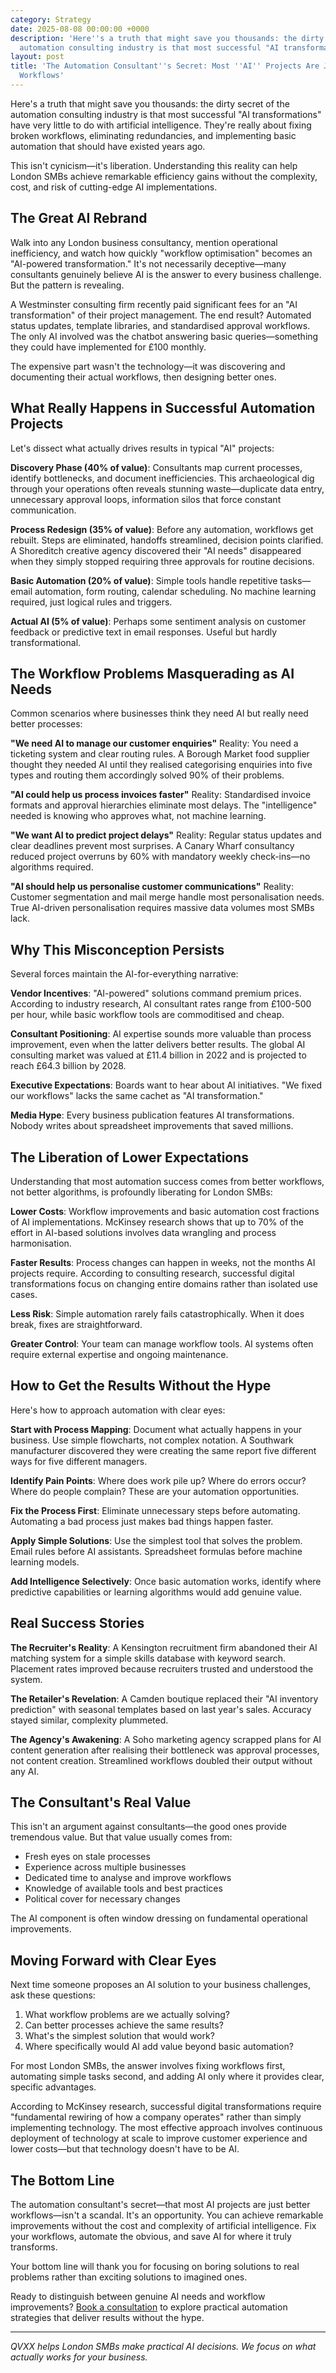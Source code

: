 ```yaml
---
category: Strategy
date: 2025-08-08 00:00:00 +0000
description: 'Here''s a truth that might save you thousands: the dirty secret of the
  automation consulting industry is that most successful "AI transformations" have...'
layout: post
title: 'The Automation Consultant''s Secret: Most ''AI'' Projects Are Just Better
  Workflows'
---
```


Here's a truth that might save you thousands: the dirty secret of the automation consulting industry is that most successful "AI transformations" have very little to do with artificial intelligence. They're really about fixing broken workflows, eliminating redundancies, and implementing basic automation that should have existed years ago.

This isn't cynicism—it's liberation. Understanding this reality can help London SMBs achieve remarkable efficiency gains without the complexity, cost, and risk of cutting-edge AI implementations.

## The Great AI Rebrand

Walk into any London business consultancy, mention operational inefficiency, and watch how quickly "workflow optimisation" becomes an "AI-powered transformation." It's not necessarily deceptive—many consultants genuinely believe AI is the answer to every business challenge. But the pattern is revealing.

A Westminster consulting firm recently paid significant fees for an "AI transformation" of their project management. The end result? Automated status updates, template libraries, and standardised approval workflows. The only AI involved was the chatbot answering basic queries—something they could have implemented for £100 monthly.

The expensive part wasn't the technology—it was discovering and documenting their actual workflows, then designing better ones.

## What Really Happens in Successful Automation Projects

Let's dissect what actually drives results in typical "AI" projects:

**Discovery Phase (40% of value)**: Consultants map current processes, identify bottlenecks, and document inefficiencies. This archaeological dig through your operations often reveals stunning waste—duplicate data entry, unnecessary approval loops, information silos that force constant communication.

**Process Redesign (35% of value)**: Before any automation, workflows get rebuilt. Steps are eliminated, handoffs streamlined, decision points clarified. A Shoreditch creative agency discovered their "AI needs" disappeared when they simply stopped requiring three approvals for routine decisions.

**Basic Automation (20% of value)**: Simple tools handle repetitive tasks—email automation, form routing, calendar scheduling. No machine learning required, just logical rules and triggers.

**Actual AI (5% of value)**: Perhaps some sentiment analysis on customer feedback or predictive text in email responses. Useful but hardly transformational.

## The Workflow Problems Masquerading as AI Needs

Common scenarios where businesses think they need AI but really need better processes:

**"We need AI to manage our customer enquiries"**
Reality: You need a ticketing system and clear routing rules. A Borough Market food supplier thought they needed AI until they realised categorising enquiries into five types and routing them accordingly solved 90% of their problems.

**"AI could help us process invoices faster"**
Reality: Standardised invoice formats and approval hierarchies eliminate most delays. The "intelligence" needed is knowing who approves what, not machine learning.

**"We want AI to predict project delays"**
Reality: Regular status updates and clear deadlines prevent most surprises. A Canary Wharf consultancy reduced project overruns by 60% with mandatory weekly check-ins—no algorithms required.

**"AI should help us personalise customer communications"**
Reality: Customer segmentation and mail merge handle most personalisation needs. True AI-driven personalisation requires massive data volumes most SMBs lack.

## Why This Misconception Persists

Several forces maintain the AI-for-everything narrative:

**Vendor Incentives**: "AI-powered" solutions command premium prices. According to industry research, AI consultant rates range from £100-500 per hour, while basic workflow tools are commoditised and cheap.

**Consultant Positioning**: AI expertise sounds more valuable than process improvement, even when the latter delivers better results. The global AI consulting market was valued at £11.4 billion in 2022 and is projected to reach £64.3 billion by 2028.

**Executive Expectations**: Boards want to hear about AI initiatives. "We fixed our workflows" lacks the same cachet as "AI transformation."

**Media Hype**: Every business publication features AI transformations. Nobody writes about spreadsheet improvements that saved millions.

## The Liberation of Lower Expectations

Understanding that most automation success comes from better workflows, not better algorithms, is profoundly liberating for London SMBs:

**Lower Costs**: Workflow improvements and basic automation cost fractions of AI implementations. McKinsey research shows that up to 70% of the effort in AI-based solutions involves data wrangling and process harmonisation.

**Faster Results**: Process changes can happen in weeks, not the months AI projects require. According to consulting research, successful digital transformations focus on changing entire domains rather than isolated use cases.

**Less Risk**: Simple automation rarely fails catastrophically. When it does break, fixes are straightforward.

**Greater Control**: Your team can manage workflow tools. AI systems often require external expertise and ongoing maintenance.

## How to Get the Results Without the Hype

Here's how to approach automation with clear eyes:

**Start with Process Mapping**: Document what actually happens in your business. Use simple flowcharts, not complex notation. A Southwark manufacturer discovered they were creating the same report five different ways for five different managers.

**Identify Pain Points**: Where does work pile up? Where do errors occur? Where do people complain? These are your automation opportunities.

**Fix the Process First**: Eliminate unnecessary steps before automating. Automating a bad process just makes bad things happen faster.

**Apply Simple Solutions**: Use the simplest tool that solves the problem. Email rules before AI assistants. Spreadsheet formulas before machine learning models.

**Add Intelligence Selectively**: Once basic automation works, identify where predictive capabilities or learning algorithms would add genuine value.

## Real Success Stories

**The Recruiter's Reality**: A Kensington recruitment firm abandoned their AI matching system for a simple skills database with keyword search. Placement rates improved because recruiters trusted and understood the system.

**The Retailer's Revelation**: A Camden boutique replaced their "AI inventory prediction" with seasonal templates based on last year's sales. Accuracy stayed similar, complexity plummeted.

**The Agency's Awakening**: A Soho marketing agency scrapped plans for AI content generation after realising their bottleneck was approval processes, not content creation. Streamlined workflows doubled their output without any AI.

## The Consultant's Real Value

This isn't an argument against consultants—the good ones provide tremendous value. But that value usually comes from:

- Fresh eyes on stale processes
- Experience across multiple businesses
- Dedicated time to analyse and improve workflows
- Knowledge of available tools and best practices
- Political cover for necessary changes

The AI component is often window dressing on fundamental operational improvements.

## Moving Forward with Clear Eyes

Next time someone proposes an AI solution to your business challenges, ask these questions:

1. What workflow problems are we actually solving?
2. Can better processes achieve the same results?
3. What's the simplest solution that would work?
4. Where specifically would AI add value beyond basic automation?

For most London SMBs, the answer involves fixing workflows first, automating simple tasks second, and adding AI only where it provides clear, specific advantages.

According to McKinsey research, successful digital transformations require "fundamental rewiring of how a company operates" rather than simply implementing technology. The most effective approach involves continuous deployment of technology at scale to improve customer experience and lower costs—but that technology doesn't have to be AI.

## The Bottom Line

The automation consultant's secret—that most AI projects are just better workflows—isn't a scandal. It's an opportunity. You can achieve remarkable improvements without the cost and complexity of artificial intelligence. Fix your workflows, automate the obvious, and save AI for where it truly transforms.

Your bottom line will thank you for focusing on boring solutions to real problems rather than exciting solutions to imagined ones.

Ready to distinguish between genuine AI needs and workflow improvements? [Book a consultation](https://calendar.app.google/F1CUZCKJCNZGN6oh8) to explore practical automation strategies that deliver results without the hype.

---

*QVXX helps London SMBs make practical AI decisions. We focus on what actually works for your business.*